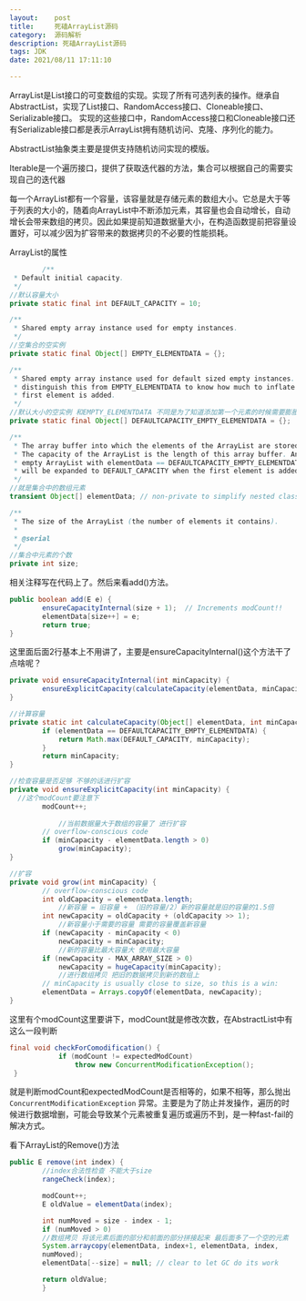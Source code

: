 ```yaml
---
layout:    post
title:     死磕ArrayList源码
category:  源码解析
description: 死磕ArrayList源码
tags: JDK
date: 2021/08/11 17:11:10

---
```


ArrayList是List接口的可变数组的实现。实现了所有可选列表的操作。继承自AbstractList，实现了List接口、RandomAccess接口、Cloneable接口、Serializable接口。
实现的这些接口中，RandomAccess接口和Cloneable接口还有Serializable接口都是表示ArrayList拥有随机访问、克隆、序列化的能力。

AbstractList抽象类主要是提供支持随机访问实现的模版。

Iterable是一个遍历接口，提供了获取迭代器的方法，集合可以根据自己的需要实现自己的迭代器

每一个ArrayList都有一个容量，该容量就是存储元素的数组大小。它总是大于等于列表的大小的，随着向ArrayList中不断添加元素，其容量也会自动增长，自动增长会带来数组的拷贝。因此如果提前知道数据量大小，在构造函数提前把容量设置好，可以减少因为扩容带来的数据拷贝的不必要的性能损耗。

ArrayList的属性

```java
		/**
 * Default initial capacity.
 */
//默认容量大小
private static final int DEFAULT_CAPACITY = 10;

/**
 * Shared empty array instance used for empty instances.
 */
//空集合的空实例
private static final Object[] EMPTY_ELEMENTDATA = {};

/**
 * Shared empty array instance used for default sized empty instances. We
 * distinguish this from EMPTY_ELEMENTDATA to know how much to inflate when
 * first element is added.
 */
//默认大小的空实例 和EMPTY_ELEMENTDATA 不同是为了知道添加第一个元素的时候需要膨胀多少
private static final Object[] DEFAULTCAPACITY_EMPTY_ELEMENTDATA = {};

/**
 * The array buffer into which the elements of the ArrayList are stored.
 * The capacity of the ArrayList is the length of this array buffer. Any
 * empty ArrayList with elementData == DEFAULTCAPACITY_EMPTY_ELEMENTDATA
 * will be expanded to DEFAULT_CAPACITY when the first element is added.
 */
//就是集合中的数组元素
transient Object[] elementData; // non-private to simplify nested class access

/**
 * The size of the ArrayList (the number of elements it contains).
 *
 * @serial
 */
//集合中元素的个数
private int size;
```

相关注释写在代码上了。然后来看add()方法。

```java
public boolean add(E e) {
        ensureCapacityInternal(size + 1);  // Increments modCount!!
        elementData[size++] = e;
        return true;
}
```

这里面后面2行基本上不用讲了，主要是ensureCapacityInternal()这个方法干了点啥呢？

```java
private void ensureCapacityInternal(int minCapacity) {
        ensureExplicitCapacity(calculateCapacity(elementData, minCapacity));
}

//计算容量
private static int calculateCapacity(Object[] elementData, int minCapacity) {
        if (elementData == DEFAULTCAPACITY_EMPTY_ELEMENTDATA) {
            return Math.max(DEFAULT_CAPACITY, minCapacity);
        }
        return minCapacity;
}

//检查容量是否足够 不够的话进行扩容
private void ensureExplicitCapacity(int minCapacity) {
  //这个modCount要注意下
        modCount++;
				
  			//当前数据量大于数组的容量了 进行扩容
        // overflow-conscious code
        if (minCapacity - elementData.length > 0)
            grow(minCapacity);
}

//扩容
private void grow(int minCapacity) {
        // overflow-conscious code
        int oldCapacity = elementData.length;
  			//新容量 = 旧容量 + （旧的容量/2）新的容量就是旧的容量的1.5倍
        int newCapacity = oldCapacity + (oldCapacity >> 1);
  			//新容量小于需要的容量 需要的容量覆盖新容量
        if (newCapacity - minCapacity < 0)
            newCapacity = minCapacity;
  			//新的容量比最大容量大 使用最大容量
        if (newCapacity - MAX_ARRAY_SIZE > 0)
            newCapacity = hugeCapacity(minCapacity);
  			//进行数组拷贝 把旧的数据拷贝到新的数组上
        // minCapacity is usually close to size, so this is a win:
        elementData = Arrays.copyOf(elementData, newCapacity);
}
```

这里有个modCount这里要讲下，modCount就是修改次数，在AbstractList中有这么一段判断

```java
final void checkForComodification() {
            if (modCount != expectedModCount)
                throw new ConcurrentModificationException();
 }
```

就是判断modCount和expectedModCount是否相等的，如果不相等，那么抛出`ConcurrentModificationException` 异常。主要是为了防止并发操作，遍历的时候进行数据增删，可能会导致某个元素被重复遍历或遍历不到，是一种fast-fail的解决方式。

看下ArrayList的Remove()方法

```java
public E remove(int index) {
        //index合法性检查 不能大于size
        rangeCheck(index);

        modCount++;
        E oldValue = elementData(index);

        int numMoved = size - index - 1;
        if (numMoved > 0)
        //数组拷贝 将该元素后面的部分和前面的部分拼接起来 最后面多了一个空的元素
        System.arraycopy(elementData, index+1, elementData, index,
        numMoved);
        elementData[--size] = null; // clear to let GC do its work

        return oldValue;
        }


```

